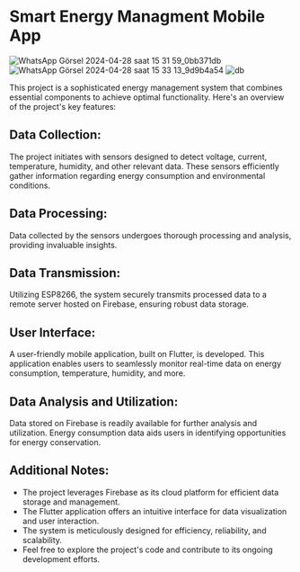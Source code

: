 # Smart Energy Managment Mobile App
![WhatsApp Görsel 2024-04-28 saat 15 31 59_0bb371db](https://github.com/yavuztokdemir/Smart-Energy-Managment-Mobile-App/assets/89607137/1bc01a61-0440-412c-bb97-6444cb0d1019)
![WhatsApp Görsel 2024-04-28 saat 15 33 13_9d9b4a54](https://github.com/yavuztokdemir/Smart-Energy-Managment-Mobile-App/assets/89607137/73de946d-c79c-4375-a0b1-5aa0b0900c54)
![db](https://github.com/yavuztokdemir/Smart-Energy-Managment-Mobile-App/assets/89607137/384136dd-2208-4f48-860f-c701e485625c)

This project is a sophisticated energy management system that combines essential components to achieve optimal functionality. 
Here's an overview of the project's key features:

## Data Collection:
The project initiates with sensors designed to detect voltage, current, temperature, humidity, and other relevant data. 
These sensors efficiently gather information regarding energy consumption and environmental conditions.

## Data Processing:
Data collected by the sensors undergoes thorough processing and analysis, providing invaluable insights.

## Data Transmission:
Utilizing ESP8266, the system securely transmits processed data to a remote server hosted on Firebase, ensuring robust data storage.

## User Interface:
A user-friendly mobile application, built on Flutter, is developed. 
This application enables users to seamlessly monitor real-time data on energy consumption, temperature, humidity, and more.

## Data Analysis and Utilization:
Data stored on Firebase is readily available for further analysis and utilization. 
Energy consumption data aids users in identifying opportunities for energy conservation.

## Additional Notes:
- The project leverages Firebase as its cloud platform for efficient data storage and management.
- The Flutter application offers an intuitive interface for data visualization and user interaction.
- The system is meticulously designed for efficiency, reliability, and scalability.
- Feel free to explore the project's code and contribute to its ongoing development efforts.

